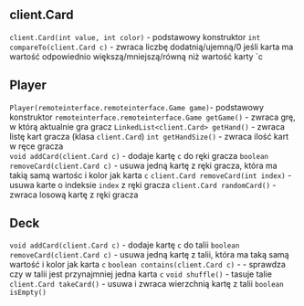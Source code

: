 ## client.Card
`client.Card(int value, int color)` - podstawowy konstruktor
`int compareTo(client.Card c)` - zwraca liczbę dodatnią/ujemną/0 jeśli karta ma wartość odpowiednio większą/mniejszą/równą niż wartość karty `c

## Player
`Player(remoteinterface.remoteinterface.Game game)`- podstawowy konstruktor
`remoteinterface.remoteinterface.Game getGame()` - zwraca grę, w którą aktualnie gra gracz
`LinkedList<client.Card> getHand()` - zwraca listę kart gracza (klasa `client.Card`)
`int getHandSize()` - zwraca ilość kart w ręce gracza  
`void addCard(client.Card c)` - dodaje kartę `c` do ręki gracza
`boolean removeCard(client.Card c)` - usuwa jedną kartę z ręki gracza, która ma takią samą wartośc i kolor jak karta `c`
`client.Card removeCard(int index)` - usuwa karte o indeksie `index` z ręki gracza
`client.Card randomCard()` - zwraca losową kartę z ręki gracza

## Deck
`void addCard(client.Card c)` - dodaje kartę `c` do talii
`boolean removeCard(client.Card c)` - usuwa jedną kartę z talii, która ma taką samą wartość i kolor jak karta `c`
`boolean contains(client.Card c)` - - sprawdza czy w talii jest przynajmniej jedna karta `c`
`void shuffle()` - tasuje talie  
`client.Card takeCard()` - usuwa i zwraca wierzchnią kartę z talii
`boolean isEmpty()`  
